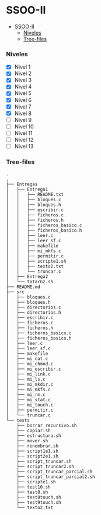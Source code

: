 # SSOO-II

- [SSOO-II](#ssoo-ii)
    - [Niveles](#niveles)
    - [Tree-files](#tree-files)

### Niveles

- [x] Nivel 1
- [x] Nivel 2
- [x] Nivel 3
- [x] Nivel 4
- [x] Nivel 5
- [x] Nivel 6
- [x] Nivel 7
- [x] Nivel 8
- [ ] Nivel 9
- [ ] Nivel 10
- [ ] Nivel 11
- [ ] Nivel 12
- [ ] Nivel 13

### Tree-files

```
.
.
├── Entregas
│   ├── Entrega1
│   │   ├── README.txt
│   │   ├── bloques.c
│   │   ├── bloques.h
│   │   ├── escribir.c
│   │   ├── ficheros.c
│   │   ├── ficheros.h
│   │   ├── ficheros_basico.c
│   │   ├── ficheros_basico.h
│   │   ├── leer.c
│   │   ├── leer_sf.c
│   │   ├── makefile
│   │   ├── mi_mkfs.c
│   │   ├── permitir.c
│   │   ├── scripte1.sh
│   │   ├── texto2.txt
│   │   └── truncar.c
│   ├── Entrega2
│   └── toTarGz.sh
├── README.md
├── src
│   ├── bloques.c
│   ├── bloques.h
│   ├── directorios.c
│   ├── directorios.h
│   ├── escribir.c
│   ├── ficheros.c
│   ├── ficheros.h
│   ├── ficheros_basico.c
│   ├── ficheros_basico.h
│   ├── leer.c
│   ├── leer_sf.c
│   ├── makefile
│   ├── mi_cat.c
│   ├── mi_chmod.c
│   ├── mi_escribir.c
│   ├── mi_link.c
│   ├── mi_ls.c
│   ├── mi_mkdir.c
│   ├── mi_mkfs.c
│   ├── mi_rm.c
│   ├── mi_stat.c
│   ├── mi_touch.c
│   ├── permitir.c
│   └── truncar.c
└── tests
    ├── borrar_recursivo.sh
    ├── copiar.sh
    ├── estructura.sh
    ├── mover.sh
    ├── renombrar.sh
    ├── script1e1.sh
    ├── script2e1.sh
    ├── script_truncar.sh
    ├── script_truncar2.sh
    ├── script_truncar_parcial.sh
    ├── script_truncar_parcial2.sh
    ├── scripte1.sh
    ├── test10.sh
    ├── test8.sh
    ├── test8touch.sh
    ├── test9touch.sh
    └── texto2.txt
```
